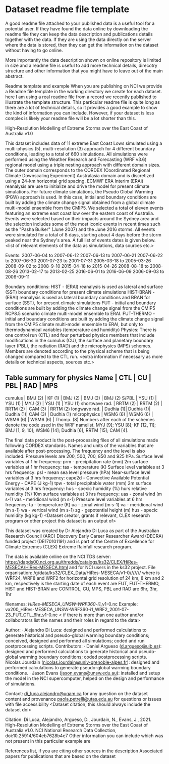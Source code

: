 # Dataset readme file template

A good readme file attached to your published data is a useful tool for a potential user. If they have found the data online by downloading the readme file they can keep the data description and publications details together with the data. If they are using the data directly on the server where the data is stored, then they can get the information on the dataset without having to go online.

More importantly the data description shown on online repository is limited in size and a readme file is useful to add more technical details, direcotry structure and other information that you might have to leave out of the main abstract.

Readme template and example
When you are publishing on NCI we provide a Readme file template in the working directory we create for each dataset. here I am using a real readme file from a record we recently published to illustrate the template structure. This particular readme file is quite long as there are a lot of technical details, so it provides a good example to show the kind of information you can include. However, if your dataset is less complex is likely your readme file will be a lot shorter than this.

<Dataset title and version>

High-Resolution Modelling of Extreme Storms over the East Coast of Australia v1.0
 <Abstract usually the same as published record>

This dataset includes data of 11 extreme East Coast Lows simulated using a multi-physics (5), multi-resolution (3) approach for 4 different boundary conditions, leading to a total of 660 simulations. All simulations were performed using the Weather Research and Forecasting (WRF v3.6) regional model using a triple nesting approach with different domain sizes.
The outer domain corresponds to the CORDEX (Coordinated Regional Climate Downscaling Experiment) Australasia domain and is discretized using a 24-km horizontal grid spacing.
ECMWF ERA Interim (ERAI) reanalysis are use to initialize and drive the model for present climate simulations. For future climate simulations, the Pseudo Global Warming (PGW) approach is used. In this case, initial and boundary conditions are built by adding the climate change signal obtained from a global climate multi-model ensemble from the CMIP5.
We selected a total of eleven events featuring an extreme east coast low over the eastern coast of Australia. Events were selected based on their impacts around the Sydney area and the selection includes some of the most iconic events in recent times such as the "Pasha Bulker" (June 2007) and the June 2016 storms. All events were simulated for a total of 8 days, starting about 4 days before the storm peaked near the Sydney's area. A full list of events dates is given below. 
<list of relevant elements of the data as simulations,  data sources etc.>

Events:
2007-06-04 to 2007-06-12
2007-06-13 to 2007-06-21
2007-06-22 to 2007-06-30
2001-07-23 to 2001-07-31
2005-03-18 to 2005-03-26
2008-09-02 to 2008-9-10
2015-04-18 to 2015-04-26
2008-08-18 to 2008-08-26
2013-02-17 to 2013-02-25
2016-06-01 to 2016-06-09
2006-09-03 to 2006-09-11

Boundary conditions:
    HIST - (ERAI) reanalysis is used as lateral and surface (SST) boundary conditions for present climate simulations
    HIST-BRAN - (ERAI) reanalysis is used as lateral boundary conditions and BRAN for surface (SST), for present climate simulations
        FUT - initial and boundary conditions are built by adding the climate change signal from the CMIP5 RCP8.5 scenario climate multi-model ensemble to ERAI.
        FUT-THERMO - initial and boundary conditions are built by adding the climate change signal from the CMIP5 climate multi-model ensemble to ERAI, but only to thermodynamical variables (temperature and humidity) 
Physics:
There is one control run (CTL) and four perturbed physics members that include modifications in the cumulus (CU), the surface and planetary boundary layer (PBL), the radiation (RAD) and the microphysics (MPS) schemes. Members are denoted according to the physical scheme that is being changed compared to the CTL run. 
<extra information if necessary as more details on technical aspects, sources etc.> 

Table summary for physics
Name           |   CTL     |   CU      |   PBL     |   RAD    |  MPS
--------------------------------------------------------------------------
cumulus        | BMJ (2)   | KF (1)    | BMJ (2)   | BMJ (2)  | BMJ (2)
S/PBL          | YSU (1)   | YSU (1)   | MYJ (2)   | YSU (1)  | YSU (1)
shortwave rad. | RRTM (2)  | RRTM (2)  | RRTM (2)  | CAM (3)  | RRTM (2)
longwave rad.  | Dudhia (1)| Dudhia (1)| Dudhia (1)| CAM (3)  | Dudhia (1)
microphysics   | WSM6 (6)  | WSM6 (6)  | WSM6 (6)  | WSM6 (6) | Thomp. (8)
Numbers after each of the schemes denote the code used in the WRF namelist.
MYJ [9]; YSU [8]; KF [12, 11]; BMJ [1, 9, 10]; WSM6 [14]; Dudhia [6], RRTM
[15]; CAM [4].
<variables list> 

 The final data product is the post-processing files of all simulations made following CORDEX standards.
Names and units of the variables that are available after post-processing. The frequency and the level is also included. Pressure levels are 200, 500, 700, 850 and 925 hPa.
Surface level variables at 1 hr frequency:
   prm - precipitation rate (mm)
2m surface variables at 1 hr frequency:
   tas - temperature (K)
Surface level variables at 3 hrs frequency:
   psl - mean sea level pressure (hPa)
Near-surface level variables at 3 hrs frequency:
   cape2d - Convective Available Potential Energy - CAPE (J kg-1)
   tpw - total precipitable water (mm)
2m surface variables at 3 hrs frequency:
   hus - specic humidity (%) 
   hurs relative humidity (%)
10m surface variables at 3 hrs frequency:
   uas - zonal wind (m s-1) 
   vas - meridional wind (m s-1)
Pressure level variables at 6 hrs frequency:
   ta - temperature (K)
   ua - zonal wind (m s-1)
   va - meridional wind (m s-1)
   wa - vertical wind (m s-1)
   zg - gepotential height (m)
   hus - specic humidity (kg kg-1)
<Dataset creator, grants if relevant, CLEX research program or other project this dataset is an output of> 

This dataset was created by Dr Alejandro Di Luca as part of the Australian Research Council (ARC) Discovery Early Career Researcher Award (DECRA) funded project (DE170101191) and is part of the Centre of Excellence for Climate Extremes (CLEX) Extreme Rainfall research program.
<where to find the data online and how the data is organised on the server>

The data is available online on the NCI TDS server:
  https://dapds00.nci.org.au/thredds/catalogs/ks32/CLEX/HiRes-MESECA/HiRes-MESECA.html
and for NCI users in the ks32 project.
File organisation:
  /g/data/ks32/CLEX_Data/HiRes-MESECA/v1-0/<resolution>/<event>/<boundary conditions>/<physics>/<frequency>/<variable>/<files>
where
    <resolution> is WRF24, WRF8 and WRF2 for horizontal grid resolution of 24 km, 8 km and 2 km, respectively 
    <event> is the starting date of each event
    <boundary conditions> are FUT, FUT-THERMO, HIST and HIST-BRAN
    <physics> are CONTROL, CU, MPS, PBL and RAD 
    <frequency> are 6hr, 3hr, 1hr
 
filenames:
   <variable>_HiRes-MESECA_UNSW-WRF360-i1_<resolution>_<event>_<boundary conditions>_<physics>_<frequency>_v1-0.nc
Example: va200_HiRes-MESECA_UNSW-WRF360-i1_WRF2_2001-07-23_FUT_CTL_6hr_v1-0.nc
 < if there is more than one author and/or collaborators list the names and their roles in regard to the data>

Author:
 · Alejandro Di Luca: designed and performed calculations to generate historical and pseudo-global warming boundary conditions; conceived, designed and performed all simulations; coded and run postprocessing scripts.
Contributors:
·        Daniel Argueso (d.argueso@uib.es): designed and performed calculations to generate historical and pseudo-global warming boundary conditions; coded postprocessing scripts.
·        Nicolas Jourdain (nicolas.jourdain@univ-grenoble-alpes.fr): designed and performed calculations to generate pseudo-global warming boundary conditions.
·        Jason Evans (jason.evans@unsw.edu.au): installed and setup the model in the NCI supercomputer, helped on the design and performance of simulations.
<Main contact, if relevant specify a contact for scientific questions and one for file access>

Contact: di_luca.alejandro@uqam.ca for any question on the dataset content and provenance
         paola.petrelli@utas.edu.au for questions or issues with file accessibility
<Dataset citation, this should always include the dataset doi> 

Citation: 
    Di Luca, Alejandro, Argueso, D., Jourdain, N., Evans, J., 2021. High-Resolution Modelling of Extreme Storms over the East Coast of Australia v1.0. NCI National Research Data Collection, doi:10.25914/604eb7628b4e7
Other information you can include which was not present in this particular example are

References list, if you are citing other sources in the description
Associated papers for publications that are based on the dataset

